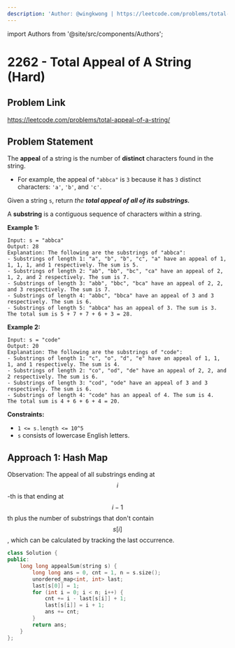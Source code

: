 ```yaml
---
description: 'Author: @wingkwong | https://leetcode.com/problems/total-appeal-of-a-string/'
---
```


import Authors from '@site/src/components/Authors';

# 2262 - Total Appeal of A String (Hard)

## Problem Link

https://leetcode.com/problems/total-appeal-of-a-string/

## Problem Statement

The **appeal** of a string is the number of **distinct** characters found in the string.

* For example, the appeal of `"abbca"` is `3` because it has `3` distinct characters: `'a'`, `'b'`, and `'c'`.

Given a string `s`, return _the **total appeal of all of its substrings.**_

A **substring** is a contiguous sequence of characters within a string.

**Example 1:**

```
Input: s = "abbca"
Output: 28
Explanation: The following are the substrings of "abbca":
- Substrings of length 1: "a", "b", "b", "c", "a" have an appeal of 1, 1, 1, 1, and 1 respectively. The sum is 5.
- Substrings of length 2: "ab", "bb", "bc", "ca" have an appeal of 2, 1, 2, and 2 respectively. The sum is 7.
- Substrings of length 3: "abb", "bbc", "bca" have an appeal of 2, 2, and 3 respectively. The sum is 7.
- Substrings of length 4: "abbc", "bbca" have an appeal of 3 and 3 respectively. The sum is 6.
- Substrings of length 5: "abbca" has an appeal of 3. The sum is 3.
The total sum is 5 + 7 + 7 + 6 + 3 = 28.
```

**Example 2:**

```
Input: s = "code"
Output: 20
Explanation: The following are the substrings of "code":
- Substrings of length 1: "c", "o", "d", "e" have an appeal of 1, 1, 1, and 1 respectively. The sum is 4.
- Substrings of length 2: "co", "od", "de" have an appeal of 2, 2, and 2 respectively. The sum is 6.
- Substrings of length 3: "cod", "ode" have an appeal of 3 and 3 respectively. The sum is 6.
- Substrings of length 4: "code" has an appeal of 4. The sum is 4.
The total sum is 4 + 6 + 6 + 4 = 20.
```

**Constraints:**

* `1 <= s.length <= 10^5`
* `s` consists of lowercase English letters.

## Approach 1: Hash Map

Observation: The appeal of all substrings ending at $$i$$-th is that ending at $$i - 1$$th  plus the number of substrings that don't contain $$s[i]$$, which can be calculated by tracking the last occurrence.

<Authors names="@wingkwong"/>

```cpp
class Solution {
public:
    long long appealSum(string s) {
        long long ans = 0, cnt = 1, n = s.size();
        unordered_map<int, int> last;
        last[s[0]] = 1;
        for (int i = 0; i < n; i++) {
            cnt += i - last[s[i]] + 1;
            last[s[i]] = i + 1;
            ans += cnt;
        }
        return ans;
    }
};
```
